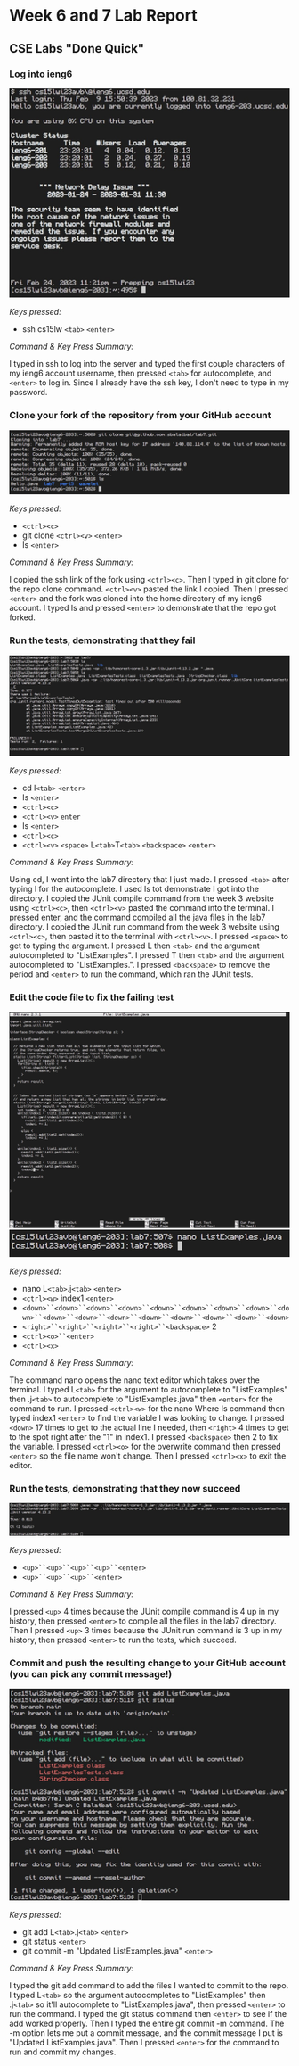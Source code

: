 # Week 6 and 7 Lab Report

## CSE Labs "Done Quick"

### Log into ieng6

![ieng6 login](./Lab_Report_4_files/Screenshot%202023-02-24%20lr44.jpg)

*Keys pressed:*

* ssh cs15lw `<tab>` `<enter>`


*Command & Key Press Summary:*

I typed in  ssh to log into the server and typed the first couple characters of my ieng6 account username, then pressed `<tab>` for autocomplete, and `<enter>` to log in. Since I already have the ssh key, I don't need to type in my password.

### Clone your fork of the repository from your GitHub account

![clone fork](./Lab_Report_4_files/Screenshot%202023-02-24%20lr45.jpg)

*Keys pressed:*

* `<ctrl><c>`
* git clone `<ctrl><v>` `<enter>`
* ls `<enter>`


*Command & Key Press Summary:*

I copied the ssh link of the fork using `<ctrl><c>`. Then I typed in git clone for the repo clone command. `<ctrl><v>` pasted the link I copied. Then I pressed `<enter>` and the fork was cloned into the home directory of my ieng6 account. I typed ls and pressed `<enter>` to demonstrate that the repo got forked.

### Run the tests, demonstrating that they fail

![run failing tests](./Lab_Report_4_files/Screenshot%202023-02-24%20lr46.jpg)

*Keys pressed:*

* cd l`<tab>` `<enter>`
* ls `<enter>`
* `<ctrl><c>`
* `<ctrl><v>` `enter`
* ls `<enter>`
* `<ctrl><c>`
* `<ctrl><v>` `<space>` L`<tab>`T`<tab>` `<backspace>` `<enter>`


*Command & Key Press Summary:*

Using cd, I went into the lab7 directory that I just made. I pressed `<tab>` after typing l for the autocomplete. I used ls tot demonstrate I got into the directory. I copied the JUnit compile command from the week 3 website using `<ctrl><c>`, then `<ctrl><v>` pasted the command into the terminal. I pressed enter, and the command compiled all the java files in the lab7 directory. I copied the JUnit run command from the week 3 website using `<ctrl><c>`, then pasted it to the terminal with `<ctrl><v>`. I pressed `<space>` to get to typing the argument. I pressed L then `<tab>` and the argument autocompleted to "ListExamples". I pressed T then `<tab>` and the argument autocompleted to "ListExamples.". I pressed `<backspace>` to remove the period and `<enter>` to run the command, which ran the JUnit tests.

### Edit the code file to fix the failing test

![finished edit on nano](./Lab_Report_4_files/Screenshot%202023-02-24%20lr47a.jpg)
![terminal after nano exit](./Lab_Report_4_files/Screenshot%202023-02-24%20lr47b.jpg)

*Keys pressed:*

* nano L`<tab>`.j`<tab>` `<enter>`
* `<ctrl><w>` index1 `<enter>`
* `<down>``<down>``<down>``<down>``<down>``<down>``<down>``<down>``<down>``<down>``<down>``<down>``<down>``<down>``<down>``<down>``<down>`
* `<right>``<right>``<right>``<right>``<backspace>` 2
* `<ctrl><o>``<enter>`
* `<ctrl><x>`


*Command & Key Press Summary:*

The command nano opens the nano text editor which takes over the terminal. I typed L`<tab>` for the argument to autocomplete to "ListExamples" then .j`<tab>` to autocomplete to "ListExamples.java" then `<enter>` for the command to run. I pressed `<ctrl><w>` for the nano Where Is command then typed index1 `<enter>` to find the variable I was looking to change. I pressed `<down>` 17 times to get to the actual line I needed, then `<right>` 4 times to get to the spot right after the "1" in index1. I pressed `<backspace>` then 2 to fix the variable. I pressed `<ctrl><o>` for the overwrite command then pressed `<enter>` so the file name won't change. Then I pressed `<ctrl><x>` to exit the editor.

### Run  the tests, demonstrating that they now succeed

![run succeeding tests](./Lab_Report_4_files/Screenshot%202023-02-24%20lr48.jpg)

*Keys pressed:*

* `<up>``<up>``<up>``<up>``<enter>`
* `<up>``<up>``<up>``<enter>`


*Command & Key Press Summary:*

I pressed `<up>` 4 times because the JUnit compile command is 4 up in my history, then pressed `<enter>` to compile all the files in the lab7 directory. Then I pressed `<up>` 3 times because the JUnit run command is 3 up in my history, then pressed `<enter>` to run the tests, which succeed.

### Commit and push the resulting change to your GitHub account (you can pick any commit message!)

![commit changes](./Lab_Report_4_files/Screenshot%202023-02-24%20lr49.jpg)

*Keys pressed:*

* git add L`<tab>`.j`<tab>` `<enter>`
* git status `<enter>`
* git commit -m "Updated ListExamples.java" `<enter>`


*Command & Key Press Summary:*

I typed the git add command to add the files I wanted to commit to the repo. I typed L`<tab>` so the argument autocompletes to "ListExamples" then .j`<tab>` so it'll autocomplete to "ListExamples.java", then pressed `<enter>` to run the command. I typed the git status command then `<enter>` to see if the add worked properly. Then I typed the entire git commit -m command. The -m option lets me put a commit message, and the commit message I put is "Updated ListExamples.java". Then I pressed `<enter>` for the command to run and commit my changes.